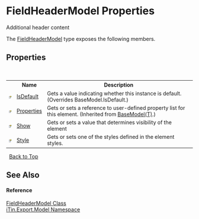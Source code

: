 # FieldHeaderModel Properties
Additional header content 

The <a href="T_iTin_Export_Model_FieldHeaderModel">FieldHeaderModel</a> type exposes the following members.


## Properties
&nbsp;<table><tr><th></th><th>Name</th><th>Description</th></tr><tr><td>![Public property](media/pubproperty.gif "Public property")</td><td><a href="P_iTin_Export_Model_FieldHeaderModel_IsDefault">IsDefault</a></td><td>
Gets a value indicating whether this instance is default.
 (Overrides BaseModel.IsDefault.)</td></tr><tr><td>![Public property](media/pubproperty.gif "Public property")</td><td><a href="P_iTin_Export_Model_BaseModel_1_Properties">Properties</a></td><td>
Gets or sets a reference to user-defined property list for this element.
 (Inherited from <a href="T_iTin_Export_Model_BaseModel_1">BaseModel(T)</a>.)</td></tr><tr><td>![Public property](media/pubproperty.gif "Public property")</td><td><a href="P_iTin_Export_Model_FieldHeaderModel_Show">Show</a></td><td>
Gets or sets a value that determines visibility of the element</td></tr><tr><td>![Public property](media/pubproperty.gif "Public property")</td><td><a href="P_iTin_Export_Model_FieldHeaderModel_Style">Style</a></td><td>
Gets or sets one of the styles defined in the element styles.</td></tr></table>&nbsp;
<a href="#fieldheadermodel-properties">Back to Top</a>

## See Also


#### Reference
<a href="T_iTin_Export_Model_FieldHeaderModel">FieldHeaderModel Class</a><br /><a href="N_iTin_Export_Model">iTin.Export.Model Namespace</a><br />